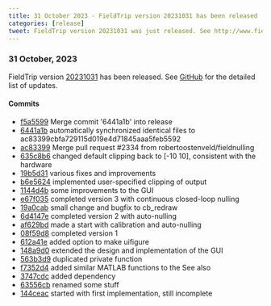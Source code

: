 ```yaml
---
title: 31 October 2023 - FieldTrip version 20231031 has been released
categories: [release]
tweet: FieldTrip version 20231031 was just released. See http://www.fieldtriptoolbox.org/#31-october-2023
---
```


### 31 October, 2023

FieldTrip version [20231031](http://github.com/fieldtrip/fieldtrip/releases/tag/20231031) has been released.
See [GitHub](https://github.com/fieldtrip/fieldtrip/compare/20231025...20231031) for the detailed list of updates.

#### Commits

- [f5a5599](http://github.com/fieldtrip/fieldtrip/commit/f5a5599) Merge commit '6441a1b' into release
- [6441a1b](http://github.com/fieldtrip/fieldtrip/commit/6441a1b) automatically synchronized identical files to ac83399cbfa729115d019e4d71845aaa5feb5592
- [ac83399](http://github.com/fieldtrip/fieldtrip/commit/ac83399) Merge pull request #2334 from robertoostenveld/fieldnulling
- [635c8b6](http://github.com/fieldtrip/fieldtrip/commit/635c8b6) changed default clipping back to [-10 10], consistent with the hardware
- [19b5d31](http://github.com/fieldtrip/fieldtrip/commit/19b5d31) various fixes and improvements
- [b6e5624](http://github.com/fieldtrip/fieldtrip/commit/b6e5624) implemented user-specified clipping of output
- [1144d4b](http://github.com/fieldtrip/fieldtrip/commit/1144d4b) some improvements to the GUI
- [e67f035](http://github.com/fieldtrip/fieldtrip/commit/e67f035) completed version 3 with continuous closed-loop nulling
- [19a0cab](http://github.com/fieldtrip/fieldtrip/commit/19a0cab) small change and bugfix to cb_redraw
- [6d4147e](http://github.com/fieldtrip/fieldtrip/commit/6d4147e) completed version 2 with auto-nulling
- [af629bd](http://github.com/fieldtrip/fieldtrip/commit/af629bd) made a start with calibration and auto-nulling
- [08f59d8](http://github.com/fieldtrip/fieldtrip/commit/08f59d8) completed version 1
- [612a41e](http://github.com/fieldtrip/fieldtrip/commit/612a41e) added option to make uifigure
- [148a9d0](http://github.com/fieldtrip/fieldtrip/commit/148a9d0) extended the design and implementation of the GUI
- [563b3d9](http://github.com/fieldtrip/fieldtrip/commit/563b3d9) duplicated private function
- [f7352d4](http://github.com/fieldtrip/fieldtrip/commit/f7352d4) added similar MATLAB functions to the See also
- [3747cdc](http://github.com/fieldtrip/fieldtrip/commit/3747cdc) added dependency
- [63556cb](http://github.com/fieldtrip/fieldtrip/commit/63556cb) renamed some stuff
- [144ceac](http://github.com/fieldtrip/fieldtrip/commit/144ceac) started with first implementation, still incomplete
